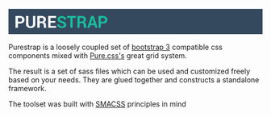 ![purestrap](docs/img/purestrap_banner.png)

Purestrap is a loosely coupled set of [bootstrap 3](http://getbootstrap.com/) compatible css components mixed with [Pure.css's](http://purecss.io) great grid system.

The result is a set of sass files which can be used and customized freely based on your needs. They are glued together and constructs a standalone framework.

The toolset was built with [SMACSS](https://smacss.com/) principles in mind

